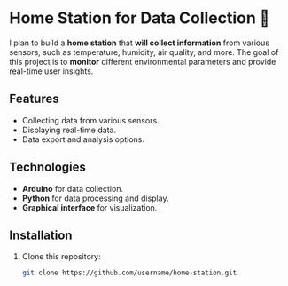 # Home Station for Data Collection 💾

I plan to build a **home station** that **will collect information** from various sensors, such as temperature, humidity, air quality, and more. The goal of this project is to **monitor** different environmental parameters and provide real-time user insights.

## Features

- Collecting data from various sensors.
- Displaying real-time data.
- Data export and analysis options.

## Technologies

- **Arduino** for data collection.
- **Python** for data processing and display.
- **Graphical interface** for visualization.

## Installation

1. Clone this repository:
   ```bash
   git clone https://github.com/username/home-station.git

